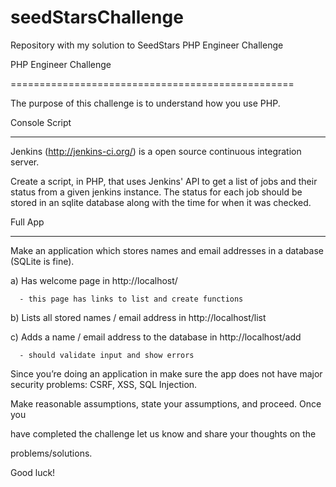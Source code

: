 # seedStarsChallenge
Repository with my solution to SeedStars PHP Engineer Challenge

PHP Engineer Challenge

=================================================





The purpose of this challenge is to understand how you use PHP.





Console Script

-------------------





Jenkins (http://jenkins-ci.org/) is a open source continuous integration server.





Create a script, in PHP, that uses Jenkins' API to get a list of jobs and their status from a given jenkins instance. The status for each job should be stored in an sqlite database along with the time for when it was checked.







Full App

-----------





Make an application which stores names and email addresses in a database (SQLite is fine). 





  a) Has welcome page in http://localhost/ 

      - this page has links to list and create functions

  b) Lists all stored names / email address in http://localhost/list

  c) Adds a name / email address to the database in http://localhost/add

      - should validate input and show errors





Since you’re doing an application in make sure the app does not have major security problems: CSRF, XSS, SQL Injection.

    

Make reasonable assumptions, state your assumptions, and proceed. Once you 

have completed the challenge let us know and share your thoughts on the 

problems/solutions.

Good luck!
